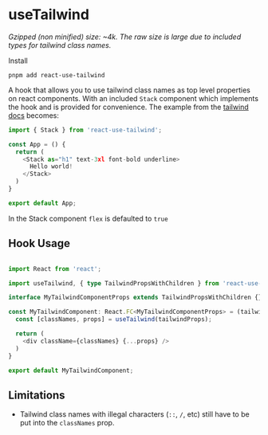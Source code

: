 # useTailwind

_Gzipped (non minified) size: ~4k. The raw size is large due to
included types for tailwind class names._

Install
```
pnpm add react-use-tailwind
```

A hook that allows you to use tailwind class names as top level
properties on react components. With an included `Stack` component
which implements the hook and is provided for convenience. The example
from the [tailwind
docs](https://tailwindcss.com/docs/guides/create-react-app) becomes:

```typescript
import { Stack } from 'react-use-tailwind';

const App = () {
  return (
    <Stack as="h1" text-3xl font-bold underline>
      Hello world!
    </Stack>
  )
}

export default App;
```

In the Stack component `flex` is defaulted to `true`

## Hook Usage

```typescript

import React from 'react';

import useTailwind, { type TailwindPropsWithChildren } from 'react-use-tailwind';

interface MyTailwindComponentProps extends TailwindPropsWithChildren {}

const MyTailwindComponent: React.FC<MyTailwindComponentProps> = (tailwindProps) => {
  const [classNames, props] = useTailwind(tailwindProps);

  return (
    <div className={classNames} {...props} />
  )
}

export default MyTailwindComponent;
```

## Limitations
* Tailwind class names with illegal characters (`::`, `/`, etc) still
  have to be put into the `classNames` prop.

